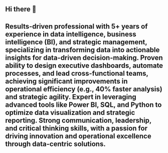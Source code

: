 ## Hi there 👋

<!--
**ElPollinator/ElPollinator** is a ✨ _special_ ✨ repository because its `README.md` (this file) appears on your GitHub profile.-->

Results-driven professional with 5+ years of experience in data
intelligence, business intelligence (BI), and strategic management, specializing
in transforming data into actionable insights for data-driven decision-making.
Proven ability to design executive dashboards, automate processes, and lead
cross-functional teams, achieving significant improvements in operational
efficiency (e.g., 40% faster analysis) and strategic agility.
Expert in leveraging advanced tools like Power BI, SQL, and Python to optimize data
visualization and strategic reporting. Strong communication, leadership,
and critical thinking skills, with a passion for driving innovation and operational
excellence through data-centric solutions.
--
